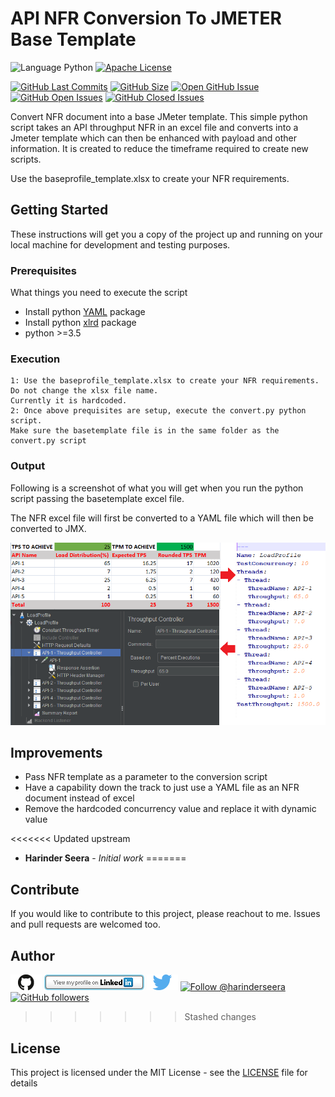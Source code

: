 # API NFR Conversion To JMETER Base Template
![Language Python](https://img.shields.io/badge/%20Language-python-blue.svg) [![Apache License](http://img.shields.io/badge/License-Apache-blue.png)](LICENSE)

[![GitHub Last Commits](https://img.shields.io/github/last-commit/hseera/nfrtojmx.svg)](https://github.com/hseera/nfrtojmx/commits/) [![GitHub Size](https://img.shields.io/github/repo-size/hseera/nfrtojmx.svg)](https://github.com/hseera/nfrtojmx/)
[![Open GitHub Issue](https://img.shields.io/badge/Open-Incident-brightgreen.svg)](https://github.com/hseera/nfrtojmx/issues/new/choose)
[![GitHub Open Issues](https://img.shields.io/github/issues/hseera/nfrtojmx?color=purple)](https://github.com/hseera/nfrtojmx/issues?q=is%3Aopen+is%3Aissue)
[![GitHub Closed Issues](https://img.shields.io/github/issues-closed/hseera/nfrtojmx?color=purple)](https://github.com/hseera/nfrtojmx/issues?q=is%3Aclosed+is%3Aissue)


Convert NFR document into a base JMeter template.
This simple python script takes an API throughput NFR in an excel file and converts into a Jmeter template which can then be enhanced with payload and other information. It is created to reduce the timeframe required to create new scripts.

Use the baseprofile_template.xlsx to create your NFR requirements. 


## Getting Started

These instructions will get you a copy of the project up and running on your local machine for development and testing purposes.

### Prerequisites

What things you need to execute the script


* Install python [YAML](https://pypi.org/project/PyYAML/#files) package
* Install python [xlrd](https://pypi.org/project/xlrd/#files) package
* python >=3.5


### Execution

```
1: Use the baseprofile_template.xlsx to create your NFR requirements. Do not change the xlsx file name. 
Currently it is hardcoded.
2: Once above prequisites are setup, execute the convert.py python script. 
Make sure the basetemplate file is in the same folder as the convert.py script
```

### Output
Following is a screenshot of what you will get when you run the python script passing the basetemplate excel file.

The NFR excel file will first be converted to a YAML file which will then be converted to JMX. 

![Alt text](/images/Screenshot.png?raw=true "Optional Title")

## Improvements

* Pass NFR template as a parameter to the conversion script
* Have a capability down the track to just use a YAML file as an NFR document instead of excel
* Remove the hardcoded concurrency value and replace it with dynamic value

<<<<<<< Updated upstream
* **Harinder Seera** - *Initial work*
=======
## Contribute

If you would like to contribute to this project, please reachout to me. Issues and pull requests are welcomed too.

## Author
[<img id="github" src="./images/github.png" width="50" a="https://github.com/hseera/">](https://github.com/hseera/)    [<img src="./images/linkedin.png" style="max-width:100%;" >](https://www.linkedin.com/in/hpseera) [<img id="twitter" src="./images/twitter.png" width="50" a="twitter.com/HarinderSeera/">](https://twitter.com/@HarinderSeera) <a href="https://twitter.com/intent/follow?screen_name=harinderseera"> <img src="https://img.shields.io/twitter/follow/harinderseera.svg?label=Follow%20@harinderseera" alt="Follow @harinderseera" /> </a>          [![GitHub followers](https://img.shields.io/github/followers/hseera.svg?style=social&label=Follow&maxAge=2592000)](https://github.com/hseera?tab=followers)
>>>>>>> Stashed changes


## License

This project is licensed under the MIT License - see the [LICENSE](LICENSE) file for details
